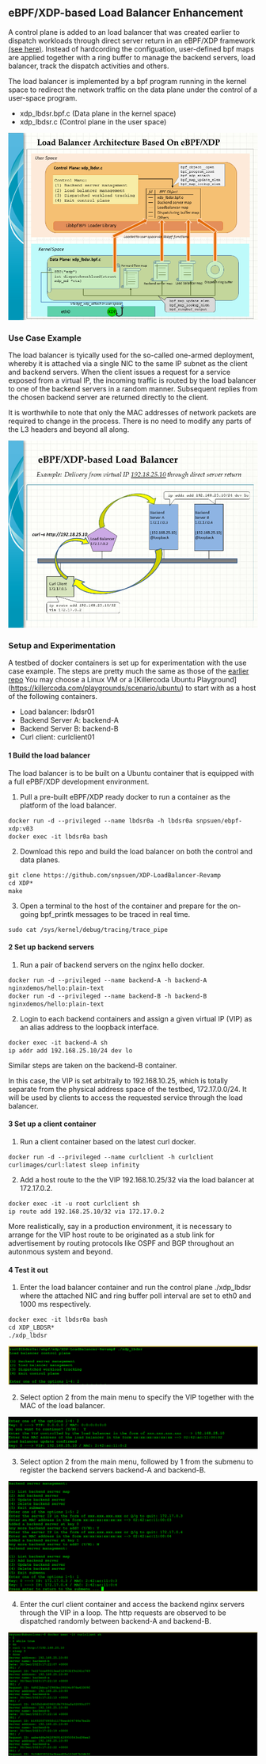 ## eBPF/XDP-based Load Balancer Enhancement

A control plane is added to an load balancer that was created earlier to dispatch workloads through direct server return in an eBPF/XDP framework [(see here)](https://github.com/snpsuen/XDP_DSR_Load_Balancer). Instead of hardcording the configuation, user-defined bpf maps are applied together with a ring buffer to manage the backend servers, load balancer, track the dispatch activities and others. 

The load balancer is implemented by a bpf program running in the kernel space to redirect the network traffic on the data plane under the control of a user-space program.
* xdp_lbdsr.bpf.c (Data plane in the kernel space)
* xdp_lbdsr.c (Control plane in the user space)

![Load Balancer Architecture Based on eBPF/XDP](images/XDP_DSR_LoadBalancer01_p2.png)

### Use Case Example

The load balancer is tyically used for the so-called one-armed deployment, whereby it is attached via a single NIC to the same IP subnet as the client and backend servers. When the client issues a request for a service exposed from a virtual IP, the incoming traffic is routed by the load balancer to one of the backend servers in a random manner. Subsequent replies from the chosen backend server are returned directly to the client.

It is worthwhile to note that only the MAC addresses of network packets are required to change in the process. There is no need to modify any parts of the L3 headers and beyond all along.

![Delivery Of Workloads Through Direct Server Return](images/XDP_DSR_LoadBalancer01_p1.png)

### Setup and Experimentation

A testbed of docker containers is set up for experimentation with the use case example. The steps are pretty much the same as those of the [earlier repo](https://github.com/snpsuen/XDP_DSR_Load_Balancer) You may choose a Linux VM or a [Killercoda Ubuntu Playground] (https://killercoda.com/playgrounds/scenario/ubuntu) to start with as a host of the following containers.
* Load balancer: lbdsr01
* Backend Server A: backend-A
* Backend Server B: backend-B
* Curl client: curlclient01

#### 1  Build the load balancer
The load balancer is to be built on a Ubuntu container that is equipped with a full ePBF/XDP development environment.
1. Pull a pre-built eBPF/XDP ready docker to run a container as the platform of the load balancer.
```
docker run -d --privileged --name lbdsr0a -h lbdsr0a snpsuen/ebpf-xdp:v03
docker exec -it lbdsr0a bash
```
2. Download this repo and build the load balancer on both the control and data planes.
```
git clone https://github.com/snpsuen/XDP-LoadBalancer-Revamp
cd XDP*
make
```
3. Open a terminal to the host of the container and prepare for the on-going bpf_printk messages to be traced in real time.
```
sudo cat /sys/kernel/debug/tracing/trace_pipe
```

#### 2  Set up backend servers
1. Run a pair of backend servers on the nginx hello docker.
```
docker run -d --privileged --name backend-A -h backend-A nginxdemos/hello:plain-text
docker run -d --privileged --name backend-B -h backend-B nginxdemos/hello:plain-text
```
2. Login to each backend containers and assign a given virtual IP (VIP) as an alias address to the loopback interface.
```
docker exec -it backend-A sh
ip addr add 192.168.25.10/24 dev lo
```
Similar steps are taken on the backend-B container.

In this case, the VIP is set arbitraily to 192.168.10.25, which is totally separate from the physical address space of the testbed, 172.17.0.0/24. It will be used by clients to access the requested service through the load balancer.

#### 3  Set up a client container
1. Run a client container based on the latest curl docker.
```
docker run -d --privileged --name curlclient -h curlclient curlimages/curl:latest sleep infinity
```
2. Add a host route to the the VIP 192.168.10.25/32 via the load balancer at 172.17.0.2.
```
docker exec -it -u root curlclient sh
ip route add 192.168.25.10/32 via 172.17.0.2
```
More realistically, say in a production environment, it is necessary to arrange for the VIP host route to be originated as a stub link for advertisement by routing protocols like OSPF and BGP throughout an autonmous system and beyond.

#### 4  Test it out

1. Enter the load balancer container and run the control plane ./xdp_lbdsr where the attached NIC and ring buffer poll interval are set to eth0 and 1000 ms respectively.
```
docker exec -it lbdsr0a bash
cd XDP_LBDSR*
./xdp_lbdsr
```
![demo_screen01](images/xdp_lbdsr_screen01.PNG)

2. Select option 2 from the main menu to specify the VIP together with the MAC of the load balancer.

![demo_screen02](images/xdp_lbdsr_screen02.PNG)

3. Select option 2 from the main menu, followed by 1 from the submenu to register the backend servers backend-A and backend-B.

![demo_screen03](images/xdp_lbdsr_screen03.PNG)

4. Enter the curl client container and access the backend nginx servers through the VIP in a loop. The http requests are observed to be dispatched randomly between backend-A and backend-B.

![demo_screen05](images/xdp_lbdsr_screen05.PNG)
